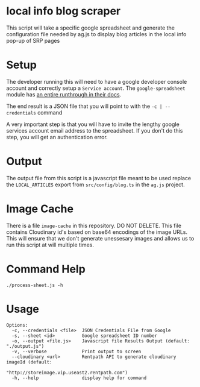 # local info blog scraper

This script will take a specific google spreadsheet and generate the configuration 
file needed by ag.js to display blog articles in the local info pop-up of SRP pages

# Setup

The developer running this will need to have a google developer console account
and correctly setup a `Service account`. The `google-spreadsheet` module has
[an entire runthrough in their docs](https://theoephraim.github.io/node-google-spreadsheet/#/getting-started/authentication).

The end result is a JSON file that you will point to with the `-c | --credentials` command

A very important step is that you will have to invite the lengthy google services account email address to
the spreadsheet. If you don't do this step, you will get an authentication error.

# Output

The output file from this script is a javascript file meant to be used replace the 
`LOCAL_ARTICLES` export from `src/config/blog.ts` in the `ag.js` project.

# Image Cache

There is a file `image-cache` in this repository. DO NOT DELETE. This file contains Cloudinary
id's based on base64 encodings of the image URLs. This will ensure that we don't generate unessesary images
and allows us to run this script at will multiple times.

# Command Help

```
./process-sheet.js -h
```

# Usage

```
Options:
  -c, --credentials <file>  JSON Credentials File from Google
  -s, --sheet <id>          Google spreadsheet ID number
  -o, --output <file.js>    Javascript file Results Output (default: "./output.js")
  -v, --verbose             Print output to screen
  --cloudinary <url>        Rentpath API to generate cloudinary imageId (default:
                            "http://storeimage.vip.useast2.rentpath.com")
  -h, --help                display help for command

```

